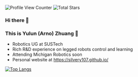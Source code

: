 ![Profile View Counter](https://komarev.com/ghpvc/?username=silvery107)
![Total Stars](https://img.shields.io/github/stars/silvery107?style=social)

### Hi there 👋

### This is Yulun (Arno) Zhuang  🦾

- Robotics UG at SUSTech
- Rich R&D experience on legged robots control and learning
- Attending Michigan Robotics soon
- Personal website at https://silvery107.github.io/



<!-- [![Anurag's GitHub stats](https://github-readme-stats.vercel.app/api?username=silvery107&count_private=true&show_icons=true&hide=prs,issues,contribs)](https://github.com/anuraghazra/github-readme-stats) -->

[![Top Langs](https://github-readme-stats.vercel.app/api/top-langs/?username=silvery107&layout=compact&langs_count=4&exclude_repo=segway-locomotion-stm32,gatech-computer-vision,ME336-Yellow-Team-Project)](https://github.com/anuraghazra/github-readme-stats)

